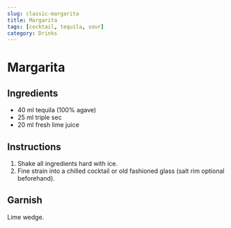 ```yaml
---
slug: classic-margarita
title: Margarita
tags: [cocktail, tequila, sour]
category: Drinks
---
```


# Margarita

## Ingredients

- 40 ml tequila (100% agave)
- 25 ml triple sec
- 20 ml fresh lime juice

## Instructions

1. Shake all ingredients hard with ice.
2. Fine strain into a chilled cocktail or old fashioned glass (salt rim optional beforehand).

## Garnish

Lime wedge.
